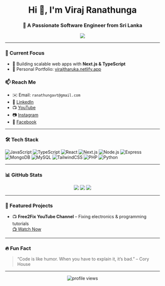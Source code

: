 <h1 align="center">Hi 👋, I'm Viraj Ranathunga</h1>
<h3 align="center">🚀 A Passionate Software Engineer from Sri Lanka</h3>

<p align="center">
  <img src="https://readme-typing-svg.herokuapp.com?font=Fira+Code&size=22&pause=1000&center=true&width=440&lines=Full-Stack+Web+Developer;Next.js+%7C+React+%7C+Node.js;Passionate+about+Open+Source;Always+learning+new+things" />
</p>

---

### 🔭 Current Focus
- 🚀 Building scalable web apps with **Next.js & TypeScript**
- 💼 Personal Portfolio: [virajtharuka.netlify.app](https://virajtharuka.netlify.app/)

### 📫 Reach Me
- ✉️ Email: `ranathungavt@gmail.com`
- 🔗 [LinkedIn](https://www.linkedin.com/in/viraj-tharuka-83443b213)
- 📺 [YouTube](https://youtube.com/@free2fix?si=3wcxefihhouu-qam)
- 📷 [Instagram](https://www.instagram.com/vtranathunga)
- 👤 [Facebook](https://www.facebook.com/viraj.tharuka.98)

---

### 🛠️ Tech Stack

![JavaScript](https://img.shields.io/badge/-JavaScript-F7DF1E?logo=javascript&logoColor=000&style=for-the-badge)
![TypeScript](https://img.shields.io/badge/-TypeScript-3178C6?logo=typescript&logoColor=fff&style=for-the-badge)
![React](https://img.shields.io/badge/-React-61DAFB?logo=react&logoColor=000&style=for-the-badge)
![Next.js](https://img.shields.io/badge/-Next.js-000000?logo=next.js&logoColor=fff&style=for-the-badge)
![Node.js](https://img.shields.io/badge/-Node.js-339933?logo=node.js&logoColor=fff&style=for-the-badge)
![Express](https://img.shields.io/badge/-Express-000000?logo=express&logoColor=fff&style=for-the-badge)
![MongoDB](https://img.shields.io/badge/-MongoDB-47A248?logo=mongodb&logoColor=fff&style=for-the-badge)
![MySQL](https://img.shields.io/badge/-MySQL-4479A1?logo=mysql&logoColor=fff&style=for-the-badge)
![TailwindCSS](https://img.shields.io/badge/-Tailwind-06B6D4?logo=tailwindcss&logoColor=fff&style=for-the-badge)
![PHP](https://img.shields.io/badge/-PHP-777BB4?logo=php&logoColor=fff&style=for-the-badge)
![Python](https://img.shields.io/badge/-Python-3776AB?logo=python&logoColor=fff&style=for-the-badge)

---

### 📊 GitHub Stats

<p align="center">
  <img src="https://github-readme-stats.vercel.app/api?username=vtranathunga1998&show_icons=true&theme=react&hide_border=true" />
  <img src="https://github-readme-streak-stats.herokuapp.com/?user=vtranathunga1998&theme=react&hide_border=true" />
  <img src="https://github-readme-stats.vercel.app/api/top-langs/?username=vtranathunga1998&layout=compact&theme=react&hide_border=true" />
</p>

---

### 📂 Featured Projects

- 📺 **Free2Fix YouTube Channel** – Fixing electronics & programming tutorials  
  [📺 Watch Now](https://youtube.com/@free2fix?si=3wcxefihhouu-qam)

---

### 🔥 Fun Fact
> “Code is like humor. When you have to explain it, it’s bad.” – Cory House

---

<p align="center">
  <img src="https://komarev.com/ghpvc/?username=vtranathunga1998&label=Profile%20views&color=0e75b6&style=flat" alt="profile views" />
</p>
